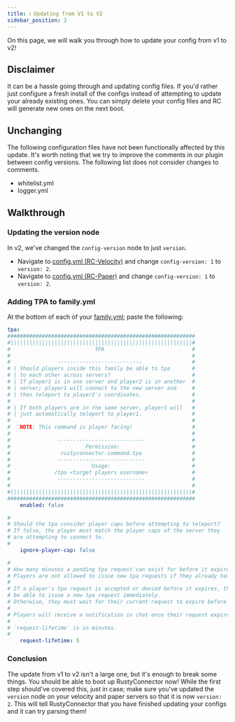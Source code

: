 ```yaml
---
title: ℹ️ Updating from V1 to V2
sidebar_position: 2
---
```

On this page, we will walk you through how to update your config from v1 to v2!
## Disclaimer
It can be a hassle going through and updating config files.
If you'd rather just configure a fresh install of the configs instead of attempting to update your already existing ones. You can simply delete your config files and RC will generate new ones on the next boot.

## Unchanging
The following configuration files have not been functionally affected by this update. It's worth noting that we try to improve the comments in our plugin between config versions. The following list does not consider changes to comments.
- whitelist.yml
- logger.yml

## Walkthrough
### Updating the version node
In v2, we've changed the `config-version` node to just `version`.
- Navigate to [config.yml (RC-Velocity)](https://github.com/Aelysium-Group/rusty-connector/wiki/Config-v2#configyml-velocity) and change `config-version: 1` to `version: 2`.
- Navigate to [config.yml (RC-Paper)](https://github.com/Aelysium-Group/rusty-connector/wiki/Config-v2#configyml-paper) and change `config-version: 1` to `version: 2`.

### Adding TPA to family.yml
At the bottom of each of your [family.yml](https://github.com/Aelysium-Group/rusty-connector/wiki/Config-v2#familyyml-velocity); paste the following:
```yml
tpa:
############################################################
#||||||||||||||||||||||||||||||||||||||||||||||||||||||||||#
#                           TPA                            #
#                                                          #
#               ---------------------------                #
# | Should players inside this family be able to tpa       #
# | to each other across servers?                          #
# | If player1 is in one server and player2 is in another  #
# | server; player1 will connect to the new server and     #
# | then teleport to player2's coordinates.                #
#                                                          #
# | If both players are in the same server, player1 will   #
# | just automatically teleport to player1.                #
#                                                          #
#   NOTE: This command is player facing!                   #
#                                                          #
#               ----------------------------               #
#                        Permission:                       #
#                rustyconnector.command.tpa                #
#               ----------------------------               #
#                          Usage:                          #
#              /tpa <target players username>              #
#               ----------------------------               #
#                                                          #
#||||||||||||||||||||||||||||||||||||||||||||||||||||||||||#
############################################################
    enabled: false

#
# Should the tpa consider player caps before attempting to teleport?
# If false, the player must match the player caps of the server they
# are attempting to connect to.
#
    ignore-player-cap: false

#
# How many minutes a pending tpa request can exist for before it expires.
# Players are not allowed to issue new tpa requests if they already have one pending.
#
# If a player's tpa request is accepted or denied before it expires, they will
# be able to issue a new tpa request immediately.
# Otherwise, they must wait for their current request to expire before issuing a new one.
#
# Players will receive a notification in chat once their request expires.
#
# `request-lifetime` is in minutes.
#
    request-lifetime: 5
```

### Conclusion
The update from v1 to v2 isn't a large one, but it's enough to break some things. You should be able to boot up RustyConnector now!
While the first step should've covered this, just in case; make sure you've updated the `version` node on your velocity and paper servers so that it is now `version: 2`. This will tell RustyConnector that you have finished updating your configs and it can try parsing them!